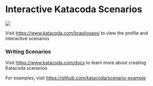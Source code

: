 # Interactive Katacoda Scenarios

[![](http://shields.katacoda.com/katacoda/brauliosassi/count.svg)](https://www.katacoda.com/brauliosassi "Get your profile on Katacoda.com")

Visit https://www.katacoda.com/brauliosassi to view the profile and interactive scenarios

### Writing Scenarios
Visit https://www.katacoda.com/docs to learn more about creating Katacoda scenarios

For examples, visit https://github.com/katacoda/scenario-example
